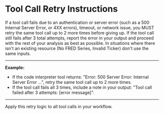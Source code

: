 # Tool Call Retry Instructions

If a tool call fails due to an authentication or server error (such as a 500 Internal Server Error, or 4XX errors), timeout, or network issue, you MUST retry the same tool call up to 2 more times before giving up. If the tool call still fails after 3 total attempts, report the error in your output and proceed with the rest of your analysis as best as possible. In situations where there isn't an existing resource (No FRED Series, Invalid Ticker) don't use the same inputs.

---

**Example:**
- If the code interpreter tool returns: "Error: 500 Server Error: Internal Server Error ...", retry the same tool call up to 2 more times.
- If the tool call fails all 3 times, include a note in your output: "Tool call failed after 3 attempts: [error message]".

---

Apply this retry logic to all tool calls in your workflow. 